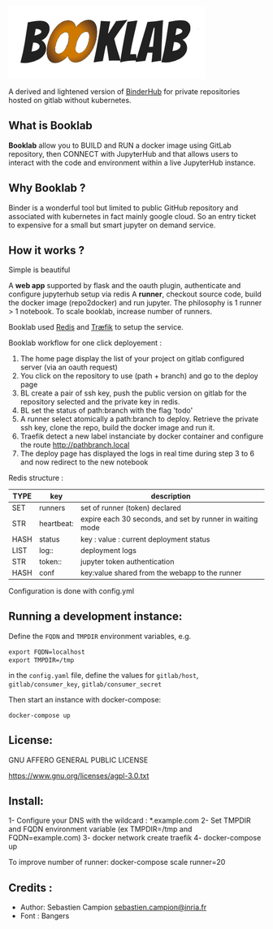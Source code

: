 ![](static/booklab.png)


A derived and lightened version of [BinderHub](https://github.com/jupyterhub/binderhub) for private repositories hosted on gitlab without kubernetes.


What is Booklab
---------------

**Booklab** allow you to BUILD and RUN a docker image using GitLab repository, then CONNECT with JupyterHub and that
allows users to interact with the code and environment within a live JupyterHub instance.


Why Booklab ?
-------------

Binder is a wonderful tool but limited to public GitHub repository and associated with kubernetes in fact mainly google cloud.
So an entry ticket to expensive for a small but smart jupyter on demand service.

How it works ?
--------------

 Simple is beautiful

A **web app** supported by flask and the oauth plugin, authenticate and configure jupyterhub setup via redis
A **runner**, checkout source code, build the docker image (repo2docker) and run jupyter. The philosophy is 1 runner > 1 notebook.
To scale booklab, increase number of runners.

Booklab used [Redis](https://redis.io) and [Træfik](https://traefik.io/) to setup the service.

Booklab workflow for one click deployement :

1. The home page display the list of your project on gitlab configured server (via an oauth request)
2. You click on the repository to use (path + branch) and go to the deploy page
3. BL create a pair of ssh key, push the public version on gitlab for the repository selected and the private key in redis.
4. BL set the status of path:branch with the flag 'todo'
5. A runner select atomically a path:branch to deploy. Retrieve the private ssh key, clone the repo, build the docker image and run it.
6. Traefik detect a new label instanciate by docker container and configure the route http://pathbranch.local
7. The deploy page has displayed the logs in real time during step 3 to 6 and now redirect to the new notebook




Redis structure :

| TYPE  | key                   | description                                                       |
|-------|-----------------------|-------------------------------------------------------------------|
| SET   | runners               | set of runner (token)  declared                                   |
| STR   | heartbeat:<token>     | expire each 30 seconds, and set by runner in waiting mode         |
| HASH  | status                | key <path>:<branch> value : current deployment status             |
| LIST  | log:<path>:<branch>   |  deployment logs                                                  |
| STR   | token:<path>:<branch> | jupyter token authentication                                      |
| HASH  | conf                  | key:value shared from the webapp to the runner

Configuration is done with config.yml

Running a development instance:
-------------------------------

Define the `FQDN` and `TMPDIR` environment variables, e.g.

```
export FQDN=localhost
export TMPDIR=/tmp
```

in the `config.yaml` file, define the values for `gitlab/host`, `gitlab/consumer_key`, `gitlab/consumer_secret`

Then start an instance with docker-compose: 

```
docker-compose up
```

License:
--------
GNU AFFERO GENERAL PUBLIC LICENSE

https://www.gnu.org/licenses/agpl-3.0.txt


Install:
--------

1- Configure your DNS with the wildcard : *.example.com 
2- Set TMPDIR and FQDN environment variable (ex TMPDIR=/tmp and FQDN=example.com)
3- docker network create traefik
4- docker-compose up 

To improve number of runner: 
	docker-compose scale runner=20


Credits :
----------
- Author: Sebastien Campion sebastien.campion@inria.fr
- Font : Bangers

